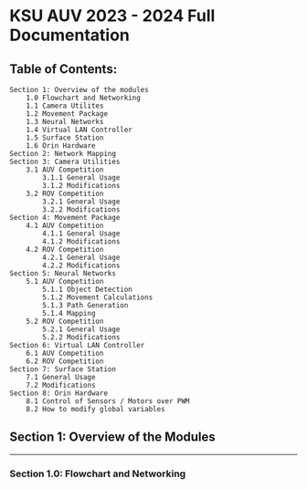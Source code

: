 # KSU AUV 2023 - 2024 Full Documentation
## Table of Contents:
	Section 1: Overview of the modules
		1.0 Flowchart and Networking
		1.1 Camera Utilites
		1.2 Movement Package
		1.3 Neural Networks
		1.4 Virtual LAN Controller
		1.5 Surface Station
		1.6 Orin Hardware
	Section 2: Network Mapping
	Section 3: Camera Utilities
		3.1 AUV Competition
			3.1.1 General Usage
			3.1.2 Modifications
		3.2 ROV Competition
			3.2.1 General Usage
			3.2.2 Modifications
	Section 4: Movement Package
		4.1 AUV Competition
			4.1.1 General Usage
			4.1.2 Modifications
		4.2 ROV Competition
			4.2.1 General Usage
			4.2.2 Modifications
	Section 5: Neural Networks
		5.1 AUV Competition
			5.1.1 Object Detection
			5.1.2 Movement Calculations
			5.1.3 Path Generation
			5.1.4 Mapping
		5.2 ROV Competition
			5.2.1 General Usage
			5.2.2 Modifications
	Section 6: Virtual LAN Controller
		6.1 AUV Competition
		6.2 ROV Competition
	Section 7: Surface Station
		7.1 General Usage
		7.2 Modifications
	Section 8: Orin Hardware
		8.1 Control of Sensors / Motors over PWM
		8.2 How to modify global variables

## Section 1: Overview of the Modules
___

### Section 1.0: Flowchart and Networking
